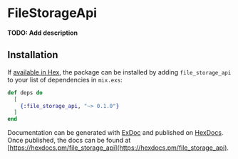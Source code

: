 # FileStorageApi

**TODO: Add description**

## Installation

If [available in Hex](https://hex.pm/docs/publish), the package can be installed
by adding `file_storage_api` to your list of dependencies in `mix.exs`:

```elixir
def deps do
  [
    {:file_storage_api, "~> 0.1.0"}
  ]
end
```

Documentation can be generated with [ExDoc](https://github.com/elixir-lang/ex_doc)
and published on [HexDocs](https://hexdocs.pm). Once published, the docs can
be found at [https://hexdocs.pm/file_storage_api](https://hexdocs.pm/file_storage_api).

